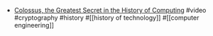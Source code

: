 - [Colossus, the Greatest Secret in the History of Computing](https://www.youtube.com/watch?v=g2tMcMQqSbA) #video #cryptography #history #[[history of technology]] #[[computer engineering]]